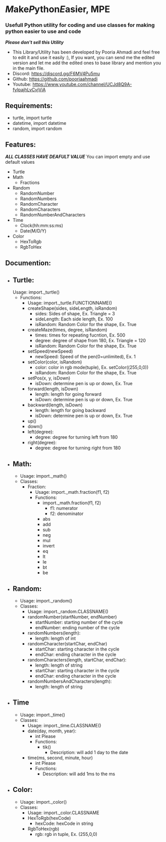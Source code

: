 # *M*ake*P*ython*E*asier, MPE
### Usefull Python utility for coding and use classes for making python easier to use and code
***Please don't sell this Utility***
- This Library/Utility has been developed by Pooria Ahmadi and feel free to edit it and use it easily :), If you want, you can send me the edited version and let me add the edited ones to base library and mention you in the main file.
- Discord: https://discord.gg/F6MV4Pu5mu
- Github: https://github.com/pooriaahmadi
- Youtube: https://www.youtube.com/channel/UCJd8Q9A-fyIpajhLvCvjViA
## Requirements:
- turtle, import turtle
- datetime, import datetime
- random, import random
## Features:
***ALL CLASSES HAVE DEAFULT VALUE*** You can import empty and use default values
- Turtle
- Math
	- Fractions
- Random
	- RandomNumber
	- RandomNumbers
	- RandomCharacter
	- RandomCharacters
	- RandomNumberAndCharacters
- Time
	- Clock(hh:mm:ss:ms)
	- Date(M/D/Y)
- Color
	- HexToRgb
	- RgbToHex
## Documention:
- Turtle:
	- 
	Usage: import._turtle()
	- Functions:
		- Usage: import._turtle.FUNCTIONNAME()
		- createShape(sides, sideLength, isRandom) 
			- sides: Sides of shape, Ex. Triangle = 3
			- sideLength: Each side length, Ex. 100
			- isRandom: Random Color for the shape, Ex. True
		- createMaze(times, degree, isRandom)
			- times: times for repeating fucntion, Ex. 500
			- degree: degree of shape from 180, Ex. Triangle = 120
			- isRandom: Random Color for the shape, Ex. True
		- setSpeed(newSpeed)
			- newSpeed: Speed of the pen(0=unlimited), Ex. 1
		- setColor(color, isRandom)
			- color: color in rgb mode(tuple), Ex. setColor((255,0,0))
			- isRandom: Random Color for the shape, Ex. True
		- setPos(x, y, isDown)
			- isDown: determine pen is up or down, Ex. True
		- forward(length, isDown)
			- length: length for going forward
			- isDown: determine pen is up or down, Ex. True
		- backward(length, isDown)
			- length: length for going backward
			- isDown: determine pen is up or down, Ex. True
		- up()
		- down()
		- left(degree):
			- degree: degree for turning left from 180
		- right(degree):
			- degree: degree for turning right from 180
- Math:
	- 
	- Usage: import._math()
	- Classes:
		- Fraction:
			- Usage: import._math.fraction(f1, f2)
			- Functions:
				- import._math.fraction(f1, f2)
					- f1: numerator
					- f2: denominator
				- abs
				- add
				- sub
				- neg
				- mul
				- invert
				- eq
				- lt
				- le
				- bt
				- be
- Random:
	-
	- Usage: import._random()
	- Classes:
		- Usage: import._random.CLASSNAME()
		- randomNumber(startNumber, endNumber)
			- startNumber: starting number of the cycle
			- endNumber: ending number of the cycle
		- randomNumbers(length):
			- length: length of int
		- randomCharacter(startChar, endChar)
			- startChar: starting character in the cycle
			- endChar: ending character in the cycle
		- randomCharacters(length, startChar, endChar):
			- length: length of string
			- startChar: starting character in the cycle
			- endChar: ending character in the cycle
		- randomNumbersAndCharacters(length):
			- length: length of string
- Time
	- 
	- Usage: import._time()
	- Classes:
		- Usage: import._time.CLASSNAME()
		- date(day, month, year):
			- int Please
			- Functions:
				- tik()
					- Description: will add 1 day to the date
		- time(ms, second, minute, hour)
			- int Please
			- Functions:
				- Description: will add 1ms to the ms
- Color:
	- 
	- Usage: import._color()
	- Classes:
		- Usage: import._color.CLASSNAME
		- HexToRgb(hexCode)
			- hexCode: hexCode in string
		- RgbToHex(rgb)
			- rgb: rgb in tuple, Ex. (255,0,0)
